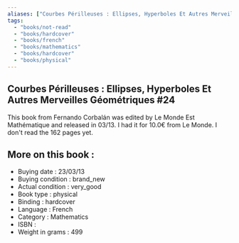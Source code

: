 ```yaml
---
aliases: ["Courbes Périlleuses : Ellipses, Hyperboles Et Autres Merveilles Géométriques #24"] 
tags: 
  - "books/not-read" 
  - "books/hardcover" 
  - "books/french"
  - "books/mathematics"
  - "books/hardcover"
  - "books/physical"
---
```



## Courbes Périlleuses : Ellipses, Hyperboles Et Autres Merveilles Géométriques #24
This book from Fernando Corbalán was edited by Le Monde Est Mathématique and released in 03/13. I had it for 10.0€ from Le Monde. I don't read the 162 pages yet.

## More on this book :
- Buying date : 23/03/13
- Buying condition : brand_new
- Actual condition : very_good
- Book type : physical
- Binding : hardcover
- Language : French
- Category : Mathematics
- ISBN : 
- Weight in grams : 499
